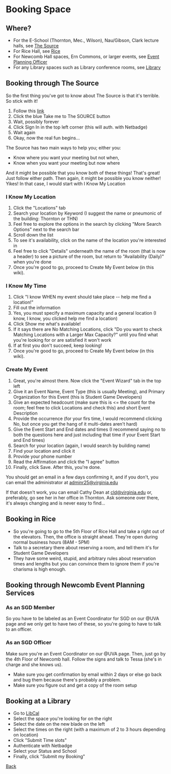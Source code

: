 # Booking Space

## Where?

* For the E-School (Thornton, Mec., Wilson), Nau/Gibson, Clark lecture halls, see [The Source](#booking-through-the-source)
* For Rice Hall, see [Rice](#booking-in-rice)
* For Newcomb Hall spaces, Ern Commons, or larger events, see [Event Planning Officer](#booking-through-newcomb-event-planning-services)
* For any Library spaces such as Library conference rooms, see [Library](#booking-at-a-library)

## Booking through The Source

So the first thing you've got to know about The Source is that it's terrible. So stick with it!

1. Follow this [link](http://www.virginia.edu/source/)
2. Click the blue Take me to The SOURCE button
3. Wait, possibly forever
4. Click Sign In in the top left corner (this will auth. with Netbadge)
5. Wait again
6. Okay, now the real fun begins...

The Source has two main ways to help you; either you:

* Know where you want your meeting but not when, 
* Know when you want your meeting but now where

And it might be possible that you know both of these things! That's great! Just follow either path. Then again, it might be possible you know neither! Yikes! In that case, I would start with I Know My Location

### I Know My Location
1. Click the "Locations" tab
2. Search your location by Keyword (I suggest the name or pneumonic of the building: Thornton or THN)
3. Feel free to explore the options in the search by clicking "More Search Options" next to the search bar
4. Scroll down the list
5. To see it's availability, click on the name of the location you're interested in
6. Feel free to click "Details" underneath the name of the room (that is now a header) to see a picture of the room, but return to "Availability (Daily)" when you're done
7. Once you're good to go, proceed to Create My Event below (in this wiki).

### I Know My Time
1. Click "I know WHEN my event should take place -- help me find a location!"
2. Fill out the information
3. Yes, you must specify a maximum capacity and a general location (I know, I know, you clicked help me find a location)
4. Click Show me what's available!
5. If it says there are No Matching Locations, click "Do you want to check Matching Locations with a Larger Max Capacity?" until you find what you're looking for or are satisfied it won't work
6. If at first you don't succeed, keep looking!
7. Once you're good to go, proceed to Create My Event below (in this wiki).

### Create My Event
1. Great, you're almost there. Now click the "Event Wizard" tab in the top left
2. Give it an Event Name, Event Type (this is usually Meeting), and Primary Organization for this Event (this is Student Game Developers)
3. Give an expected headcount (make sure this is <= the count for the room; feel free to click Locations and check this) and short Event Description
4. Provide the occurrence (for your firs time, I would recommend clicking No, but once you get the hang of it multi-dates aren't hard)
5. Give the Event Start and End dates and times (I recommend saying no to both the questions here and just including that time if your Event Start and End times) 
6. Search for your location (again, I would search by building name)
7. Find your location and click it
8. Provide your phone number
9. Read the Affirmation and click the "I agree" button
10. Finally, click Save. After this, you're done.

You should get an email in a few days confirming it, and if you don't, you can email the administrator at <adminr25@virginia.edu>

If that doesn't work, you can email Cathy Dean at <cld@virginia.edu> or, preferably, go see her in her office in Thornton. Ask someone over there, it's always changing and is never easy to find...

## Booking in Rice

* So you're going to go to the 5th Floor of Rice Hall and take a right out of the elevators. Then, the office is straight ahead. They're open during normal business hours (8AM - 5PM)
* Talk to a secretary there about reserving a room, and tell them it's for Student Game Developers
* They have some weird, stupid, and arbitrary rules about reservation times and lengths but you can convince them to ignore them if you're charisma is high enough.

## Booking through Newcomb Event Planning Services

### As an SGD Member
So you have to be labeled as an Event Coordinator for SGD on our @UVA page and we only get to have two of these, so you're going to have to talk to an officer.

### As an SGD Officer
Make sure you're an Event Coordinator on our @UVA page. Then, just go by the 4th Floor of Newcomb hall. Follow the signs and talk to Tessa (she's in charge and she knows us).

* Make sure you get confirmation by email within 2 days or else go back and bug them because there's probably a problem. 
* Make sure you figure out and get a copy of the room setup

## Booking at a Library

* Go to [LibCal](http://cal.lib.virginia.edu/)
* Select the space you're looking for on the right
* Select the date on the new blade on the left
* Select the times on the right (with a maximum of 2 to 3 hours depending on location)
* Click "Submit Time slots"
* Authenticate with Netbadge
* Select your Status and School
* Finally, click "Submit my Booking"

[Back](./index.md)